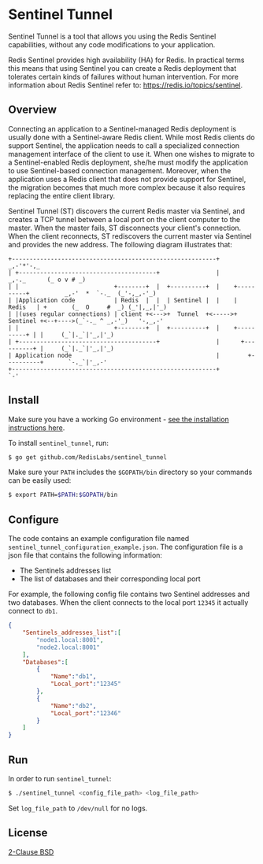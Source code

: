 # Sentinel Tunnel
Sentinel Tunnel is a tool that allows you using the Redis Sentinel capabilities, without any code modifications to your application.

Redis Sentinel provides high availability (HA) for Redis. In practical terms this means that using Sentinel you can create a Redis deployment that tolerates certain kinds of failures without human intervention. For more information about Redis Sentinel refer to: https://redis.io/topics/sentinel.

## Overview

Connecting an application to a Sentinel-managed Redis deployment is usually done with a Sentinel-aware Redis client. While most Redis clients do support Sentinel, the application needs to call a specialized connection management interface of the client to use it. When one wishes to migrate to a Sentinel-enabled Redis deployment, she/he must modify the application to use Sentinel-based connection management. Moreover, when the application uses a Redis client that does not provide support for Sentinel, the migration becomes that much more complex because it also requires replacing the entire client library.

Sentinel Tunnel (ST) discovers the current Redis master via Sentinel, and creates a TCP tunnel between a local port on the client computer to the master. When the master fails, ST disconnects your client's connection. When the client reconnects, ST rediscovers the current master via Sentinel and provides the new address.
The following diagram illustrates that:

```                                                                                                          _
+----------------------------------------------------------+                                          _,-'*'-,_
| +---------------------------------------+                |                              _,-._      (_ o v # _)
| |                           +--------+  |  +----------+  |    +----------+          _,-'  *  `-._  (_'-,_,-'_)
| |Application code           | Redis  |  |  | Sentinel |  |    |  Redis   | +       (_  O     #  _) (_'|,_,|'_)
| |(uses regular connections) | client +<--->+  Tunnel  +<----->+ Sentinel +<--+---->(_`-._ ^ _,-'_)   '-,_,-'
| |                           +--------+  |  +----------+  |    +----------+ | |     (_`|._`|'_,|'_)
| +---------------------------------------+                |      +----------+ |     (_`|._`|'_,|'_)
| Application node                                         |        +----------+       `-._`|'_,-'
+----------------------------------------------------------+                               `-'
```
## Install

Make sure you have a working Go environment - [see the installation instructions here](http://golang.org/doc/install.html).

To install `sentinel_tunnel`, run:
```bash
$ go get github.com/RedisLabs/sentinel_tunnel
```
Make sure your `PATH` includes the `$GOPATH/bin` directory so your commands can be easily used:

```bash
$ export PATH=$PATH:$GOPATH/bin
```

## Configure
The code contains an example configuration file named `sentinel_tunnel_configuration_example.json`. The configuration file is a json file that contains the following information:

* The Sentinels addresses list
* The list of databases and their corresponding local port

For example, the following config file contains two Sentinel addresses and two databases. When the client connects to the local port `12345` it actually connect to `db1`.

```json
{
	"Sentinels_addresses_list":[
		"node1.local:8001",
		"node2.local:8001"
	],
	"Databases":[
		{
			"Name":"db1",
			"Local_port":"12345"
		},
		{
			"Name":"db2",
			"Local_port":"12346"	
		}
	]
}
```

## Run
In order to run `sentinel_tunnel`:

```bash
$ ./sentinel_tunnel <config_file_path> <log_file_path>
```
Set `log_file_path` to `/dev/null` for no logs.

## License

[2-Clause BSD](LICENSE)
